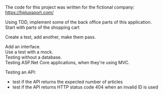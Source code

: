 The code for this project was written for the fictional company:
https://hplussport.com/

Using TDD, implement some of the back office parts of this application.
Start with parts of the shopping cart

Create a test, add another, make them pass.

Add an interface.  
Use a test with a mock.  
Testing without a database.  
Testing ASP.Net Core applications, when they're using MVC.

Testing an API:
 - test if the API returns the expected number of articles
 - test if the API returns HTTP status code 404 when an invalid ID is used